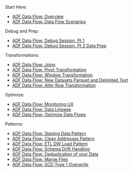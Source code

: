 Start Here:
* [ADF Data Flow: Overview](https://www.youtube.com/watch?v=ZMG-qPqeH50)
* [ADF Data Flow: Data Flow Scenarios](https://www.youtube.com/watch?v=l-Pjii8eNBM&t=6s)

Debug and Prep:
* [ADF Data Flow: Debug Session, Pt 1](https://www.youtube.com/watch?v=k0YHmJc14FM)
* [ADF Data Flow: Debug Session, Pt 2 Data Prep](https://www.youtube.com/watch?v=6ezKRDgK3rE)

Transformations:
* [ADF Data Flow: Joins](https://www.youtube.com/watch?v=zukwayEXRtg)
* [ADF Data Flow: Pivot Transformation](https://www.youtube.com/watch?v=Tua14ZQA3F8&t=34s)
* [ADF Data Flow: Window Transformation](https://www.youtube.com/watch?v=m6zgbtY5AYQ)
* [ADF Data Flow: New Datasets Parquet and Delimited Text](https://youtu.be/V_2a60j2Kjo)
* [ADF Data Flow: Alter Row Transformation](https://www.youtube.com/watch?v=4ktoohwptmQ)

Optimize:
* [ADF Data Flow: Monitoring UX](https://www.youtube.com/watch?v=AYkwX6J9sII&t=4s)
* [ADF Data Flow: Data Lineage](https://www.youtube.com/watch?v=5KvqYF-y93s)
* [ADF Data Flow: Optimize Data Flows](https://www.youtube.com/watch?v=a2KtwUJngHo)

Patterns:
* [ADF Data Flow: Staging Data Pattern](https://youtu.be/mZLKdyoL3Mo)
* [ADF Data Flow: Clean Addresses Pattern](https://youtu.be/axEYbuU3lmw)
* [ADF Data Flow: ETL DW Load Pattern](https://www.youtube.com/watch?v=7mLqwtmeQFg)
* [ADF Data Flow: Schema Drift Handling](https://www.youtube.com/watch?v=vSTn_aGq3C8)
* [ADF Data Flow: Deduplication of your Data](https://www.youtube.com/watch?v=OLenvYwg__I)
* [ADF Data Flow: Marge Files](http://youtu.be/WbDTBAyYte8)
* [ADF Data Flow: SCD Type 1 Overwrite](http://youtu.be/Rz2zx5GRbrA)
